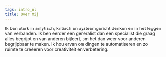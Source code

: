 ```yaml
---
tags: intro_nl
title: Over Mij
---
```


Ik ben sterk in anlytisch, kritisch en systeemgericht denken en in het leggen van verbanden. Ik ben eerder een generalist dan een specialist die graag alles begrijpt en van anderen bijleert, om het dan weer voor anderen begrijpbaar te maken. Ik hou ervan om dingen te automatiseren en zo ruimte te creëeren voor creativiteit en verbetering.